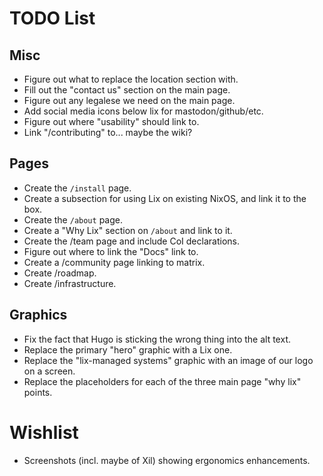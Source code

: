 TODO List
==========

## Misc

- Figure out what to replace the location section with.
- Fill out the "contact us" section on the main page.
- Figure out any legalese we need on the main page.
- Add social media icons below lix for mastodon/github/etc.
- Figure out where "usability" should link to.
- Link "/contributing" to... maybe the wiki?

## Pages

- Create the `/install` page.
- Create a subsection for using Lix on existing NixOS, and link it to the box.
- Create the `/about` page.
- Create a "Why Lix" section on `/about` and link to it.
- Create the /team page and include CoI declarations.
- Figure out where to link the "Docs" link to.
- Create a /community page linking to matrix.
- Create /roadmap.
- Create /infrastructure.

## Graphics

- Fix the fact that Hugo is sticking the wrong thing into the alt text.
- Replace the primary "hero" graphic with a Lix one.
- Replace the "lix-managed systems" graphic with an image of our logo on a screen.
- Replace the placeholders for each of the three main page "why lix" points.

# Wishlist

- Screenshots (incl. maybe of Xil) showing ergonomics enhancements.
